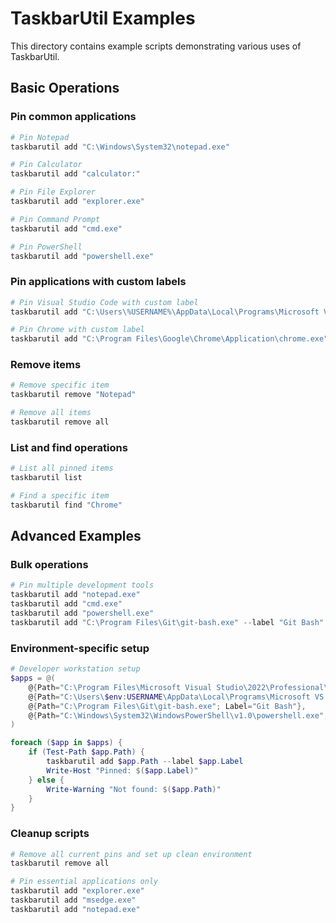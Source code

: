 # TaskbarUtil Examples

This directory contains example scripts demonstrating various uses of TaskbarUtil.

## Basic Operations

### Pin common applications
```powershell
# Pin Notepad
taskbarutil add "C:\Windows\System32\notepad.exe"

# Pin Calculator
taskbarutil add "calculator:"

# Pin File Explorer
taskbarutil add "explorer.exe"

# Pin Command Prompt
taskbarutil add "cmd.exe"

# Pin PowerShell
taskbarutil add "powershell.exe"
```

### Pin applications with custom labels
```powershell
# Pin Visual Studio Code with custom label
taskbarutil add "C:\Users\%USERNAME%\AppData\Local\Programs\Microsoft VS Code\Code.exe" --label "VS Code"

# Pin Chrome with custom label
taskbarutil add "C:\Program Files\Google\Chrome\Application\chrome.exe" --label "Chrome Browser"
```

### Remove items
```powershell
# Remove specific item
taskbarutil remove "Notepad"

# Remove all items
taskbarutil remove all
```

### List and find operations
```powershell
# List all pinned items
taskbarutil list

# Find a specific item
taskbarutil find "Chrome"
```

## Advanced Examples

### Bulk operations
```powershell
# Pin multiple development tools
taskbarutil add "notepad.exe"
taskbarutil add "cmd.exe" 
taskbarutil add "powershell.exe"
taskbarutil add "C:\Program Files\Git\git-bash.exe" --label "Git Bash"
```

### Environment-specific setup
```powershell
# Developer workstation setup
$apps = @(
    @{Path="C:\Program Files\Microsoft Visual Studio\2022\Professional\Common7\IDE\devenv.exe"; Label="Visual Studio"},
    @{Path="C:\Users\$env:USERNAME\AppData\Local\Programs\Microsoft VS Code\Code.exe"; Label="VS Code"},
    @{Path="C:\Program Files\Git\git-bash.exe"; Label="Git Bash"},
    @{Path="C:\Windows\System32\WindowsPowerShell\v1.0\powershell.exe"; Label="PowerShell"}
)

foreach ($app in $apps) {
    if (Test-Path $app.Path) {
        taskbarutil add $app.Path --label $app.Label
        Write-Host "Pinned: $($app.Label)"
    } else {
        Write-Warning "Not found: $($app.Path)"
    }
}
```

### Cleanup scripts
```powershell
# Remove all current pins and set up clean environment
taskbarutil remove all

# Pin essential applications only
taskbarutil add "explorer.exe"
taskbarutil add "msedge.exe"
taskbarutil add "notepad.exe"
```
